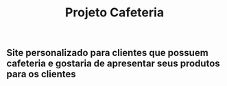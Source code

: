 <div align=center>
<h1>Projeto Cafeteria</h1>
</div>
<br>
<h2>Site personalizado para clientes que possuem cafeteria e gostaria de apresentar seus produtos para os clientes</h2>
